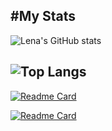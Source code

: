 #My Stats
--

![Lena's GitHub stats](https://github-readme-stats.vercel.app/api?username=Lenam0n&show_icons=true&theme=material-palenight)

![Top Langs](https://github-readme-stats.vercel.app/api/top-langs/?username=Lenam0n&langs_count=8&theme=material-palenight&hide=Shaderlab,HLSL,HTML,CSS)
--

[![Readme Card](https://github-readme-stats.vercel.app/api/pin/?username=Lenam0n&repo=Robofriends&theme=material-palenight)](https://github.com/anuraghazra/github-readme-stats)

[![Readme Card](https://github-readme-stats.vercel.app/api/pin/?username=Lenam0n&repo=Quiz-Lenam0n.github.io&theme=material-palenight)](https://github.com/anuraghazra/github-readme-stats)

